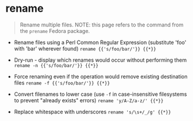 # rename
> Rename multiple files.
> NOTE: this page refers to the command from the `prename` Fedora package.

- Rename files using a Perl Common Regular Expression (substitute 'foo' with 'bar' wherever found)
`rename {{'s/foo/bar/'}} {{*}}`

- Dry-run - display which renames would occur without performing them
`rename -n {{'s/foo/bar/'}} {{*}}`

- Force renaming even if the operation would remove existing destination files
`rename -f {{'s/foo/bar/'}} {{*}}`

- Convert filenames to lower case (use `-f` in case-insensitive filesystems to prevent "already exists" errors)
`rename 'y/A-Z/a-z/' {{*}}`

- Replace whitespace with underscores
`rename 's/\s+/_/g' {{*}}`
